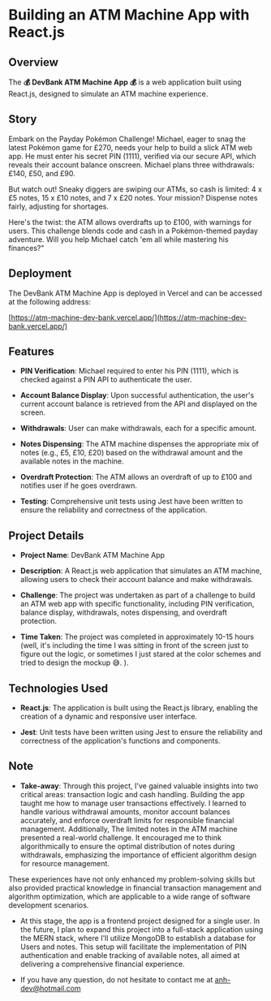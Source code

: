 # Building an ATM Machine App with React.js 

## Overview

The **💰 DevBank ATM Machine App 💰** is a web application built using React.js, designed to simulate an ATM machine experience.

## Story

Embark on the Payday Pokémon Challenge! Michael, eager to snag the latest Pokémon game for £270, needs your help to build a slick ATM web app. He must enter his secret PIN (1111), verified via our secure API, which reveals their account balance onscreen. Michael plans three withdrawals: £140, £50, and £90.

But watch out! Sneaky diggers are swiping our ATMs, so cash is limited: 4 x £5 notes, 15 x £10 notes, and 7 x £20 notes. Your mission? Dispense notes fairly, adjusting for shortages.

Here's the twist: the ATM allows overdrafts up to £100, with warnings for users. This challenge blends code and cash in a Pokémon-themed payday adventure. Will you help Michael catch 'em all while mastering his finances?"

## Deployment

The DevBank ATM Machine App is deployed in Vercel and can be accessed at the following address:

[https://atm-machine-dev-bank.vercel.app/](https://atm-machine-dev-bank.vercel.app/)

## Features

- **PIN Verification**: Michael required to enter his PIN (1111), which is checked against a PIN API to authenticate the user.

- **Account Balance Display**: Upon successful authentication, the user's current account balance is retrieved from the API and displayed on the screen.

- **Withdrawals**: User can make withdrawals, each for a specific amount.

- **Notes Dispensing**: The ATM machine dispenses the appropriate mix of notes (e.g., £5, £10, £20) based on the withdrawal amount and the available notes in the machine.

- **Overdraft Protection**: The ATM allows an overdraft of up to £100 and notifies user if he goes overdrawn.

- **Testing**: Comprehensive unit tests using Jest have been written to ensure the reliability and correctness of the application.

## Project Details

- **Project Name**: DevBank ATM Machine App

- **Description**: A React.js web application that simulates an ATM machine, allowing users to check their account balance and make withdrawals.

- **Challenge**: The project was undertaken as part of a challenge to build an ATM web app with specific functionality, including PIN verification, balance display, withdrawals, notes dispensing, and overdraft protection.

- **Time Taken**: The project was completed in approximately 10-15 hours (well, it's including the time I was sitting in front of the screen just to figure out the logic, or sometimes I just stared at the color schemes and tried to design the mockup 😅. ).

## Technologies Used

- **React.js**: The application is built using the React.js library, enabling the creation of a dynamic and responsive user interface.

- **Jest**: Unit tests have been written using Jest to ensure the reliability and correctness of the application's functions and components.

## Note
- **Take-away**: Through this project, I've gained valuable insights into two critical areas: transaction logic and cash handling. Building the app taught me how to manage user transactions effectively. I learned to handle various withdrawal amounts, monitor account balances accurately, and enforce overdraft limits for responsible financial management. Additionally, The limited notes in the ATM machine presented a real-world challenge. It encouraged me to think algorithmically to ensure the optimal distribution of notes during withdrawals, emphasizing the importance of efficient algorithm design for resource management.

These experiences have not only enhanced my problem-solving skills but also provided practical knowledge in financial transaction management and algorithm optimization, which are applicable to a wide range of software development scenarios.

- At this stage, the app is a frontend project designed for a single user. In the future, I plan to expand this project into a full-stack application using the MERN stack, where I'll utilize MongoDB to establish a database for Users and notes. This setup will facilitate the implementation of PIN authentication and enable tracking of available notes, all aimed at delivering a comprehensive financial experience.

- If you have any question, do not hesitate to contact me at anh-dev@hotmail.com